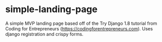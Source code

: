 # simple-landing-page
A simple MVP landing page based off of the Try Django 1.8 tutorial from Coding for Entrepreneurs (https://codingforentrepreneurs.com).
Uses django registration and crispy forms.
